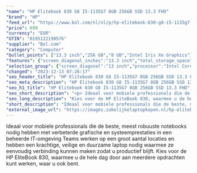 ```yaml
---
"name": "HP Elitebook 830 G8 I5-1135G7 8GB 256GB SSD 13.3 FHD"
"brand": "HP"
"feed_url": "https://www.bol.com/nl/nl/p/hp-elitebook-830-g8-i5-1135g7-8gb-256gb-ssd-13-3-fhd/9300000162772675"
"price": 699
"currency": "EUR"
"GTIN": "0195122190576"
"supplier": "Bol.com"
"category": "Computer"
"bullet_points": ["13.3 inch","256 GB","8 GB","Intel Iris Xe Graphics"]
"features": {"screen_diagonal_inches":"13.3 inch","total_storage_space":"256 GB","memory_size":"8 GB","graphics_card":"Intel Iris Xe Graphics"}
"selection_group": {"screen_diagonal":"13 inch","processor":"Intel Core i5","changed_price_past_3_days":false,"product_family":"Elitebook"}
"changed": "2023-12-13 07:26:17"
"seo_header_title": "HP Elitebook 830 G8 I5-1135G7 8GB 256GB SSD 13.3 FHD"
"seo_meta_description": "HP Elitebook 830 G8 I5-1135G7 8GB 256GB SSD 13.3 FHD"
"seo_h1_title": "HP Elitebook 830 G8 I5-1135G7 8GB 256GB SSD 13.3 FHD"
"seo_short_description": "<p> Ideaal voor mobiele professionals die de beste, meest robuuste notebooks nodig hebben met verbeterde grafische en systeemprestaties in een beheerde IT-omgeving Teams werken op een groot aantal locaties en hebben een krachtige, veilige en duurzame laptop nodig waarmee ze eenvoudig verbinding kunnen maken zodat u productief blijft."
"seo_long_description": "Kies voor de HP EliteBook 830, waarmee u de hele dag door aan meerdere opdrachten kunt werken, waar u ook bent. </p>"
"short_description": "Ideaal voor mobiele professionals die de beste, meest robuuste notebooks nodig hebben met verbeterde grafische en systeemprestaties in een beheerde IT-omgeving Teams werken op een groot aantal locaties en hebben een krachtige, veilige en duurzame laptop nodig waarmee ze eenvoudig verbinding kunnen maken zodat u productief blijft. Kies voor de HP EliteBook 830, waarmee u de hele dag door aan meerdere opdrachten kunt werken, waar u ook bent."
"external_image_url": "https://images.zakelijkelaptopkopen.nl/hp-elitebook-830-g8-i5-1135g7-8gb-256gb-ssd-13-3-fhd.webp"
---
```


<p> Ideaal voor mobiele professionals die de beste, meest robuuste notebooks nodig hebben met verbeterde grafische en systeemprestaties in een beheerde IT-omgeving Teams werken op een groot aantal locaties en hebben een krachtige, veilige en duurzame laptop nodig waarmee ze eenvoudig verbinding kunnen maken zodat u productief blijft. Kies voor de HP EliteBook 830, waarmee u de hele dag door aan meerdere opdrachten kunt werken, waar u ook bent. </p>